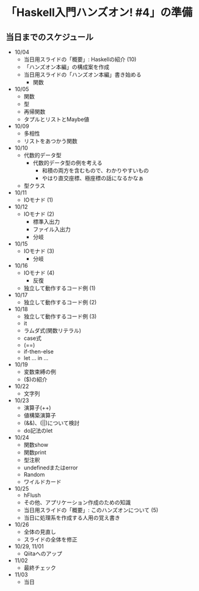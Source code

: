 「Haskell入門ハンズオン! #4」の準備
===================================

当日までのスケジュール
----------------------

* 10/04
	+ 当日用スライドの「概要」: Haskellの紹介 (10)
	+ 「ハンズオン本編」の構成案を作成
	+ 当日用スライドの「ハンズオン本編」書き始める
		- 関数
* 10/05
	+ 関数
	+ 型
	+ 再帰関数
	+ タプルとリストとMaybe値
* 10/09
	+ 多相性
	+ リストをあつかう関数
* 10/10
	+ 代数的データ型
		- 代数的データ型の例を考える
			* 和積の両方を含むもので、わかりやすいもの
			* やはり直交座標、極座標の話になるかなぁ
	+ 型クラス
* 10/11
	+ IOモナド (1)
* 10/12
	+ IOモナド (2)
		- 標準入出力
		- ファイル入出力
		- 分岐
* 10/15
	+ IOモナド (3)
		- 分岐
* 10/16
	+ IOモナド (4)
		- 反復
	+ 独立して動作するコード例 (1)
* 10/17
	+ 独立して動作するコード例 (2)
* 10/18
	+ 独立して動作するコード例 (3)
	+ it
	+ ラムダ式(関数リテラル)
	+ case式
	+ (==)
	+ if-then-else
	+ let ... in ...
* 10/19
	+ 変数束縛の例
	+ ($)の紹介
* 10/22
	+ 文字列
* 10/23
	+ 演算子(++)
	+ 値構築演算子
	+ (&&)、(||)について検討
	+ do記法のlet
* 10/24
	+ 関数show
	+ 関数print
	+ 型注釈
	+ undefinedまたはerror
	+ Random
	+ ワイルドカード
* 10/25
	+ hFlush
	+ その他、アプリケーション作成のための知識
	+ 当日用スライドの「概要」: このハンズオンについて (5)
	+ 当日に処理系を作成する人用の覚え書き
* 10/26
	+ 全体の見直し
	+ スライドの全体を修正
* 10/29, 11/01
	+ Qiitaへのアップ
* 11/02
	+ 最終チェック
* 11/03
	+ 当日
